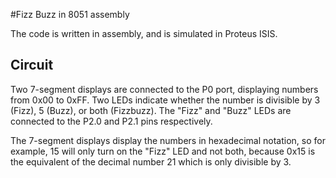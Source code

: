 #Fizz Buzz in 8051 assembly

The code is written in assembly, and is simulated in Proteus ISIS.


## Circuit

Two 7-segment displays are connected to the P0 port, displaying numbers from 0x00 to 0xFF. Two LEDs indicate whether the number is divisible by 3 (Fizz), 5 (Buzz), or both (Fizzbuzz). The "Fizz" and "Buzz" LEDs are connected to the P2.0 and P2.1 pins respectively.

The 7-segment displays display the numbers in hexadecimal notation, so for example, 15 will only turn on the "Fizz" LED and not both, because 0x15 is the equivalent of the decimal number 21 which is only divisible by 3.
